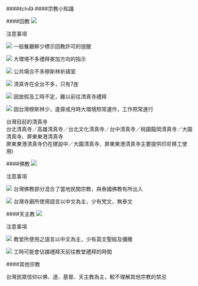 <?php
$top = file_get_contents('basic.php');
echo $top;
?>

<div class="one item content" markdown="1">

####《ch4》
####宗教小知識

####回教
![](img/ch4/ch4-1.png)

注意事項

![](img/ch4/ch4-2.png)
一般餐廳鮮少標示回教許可的提醒

![](img/ch4/ch4-3.png)
大環境不多禮拜麥加方向的指示

![](img/ch4/ch4-4.png)
公共場合不多穆斯林祈禱室

![](img/ch4/ch4-5.png)
清真寺在全台不多，只有7座

![](img/ch4/ch4-6.png)
因放假及工時不定，難以前往清真寺禮拜

![](img/ch4/ch4-7.png)
因台灣穆斯林少，逢齋戒月時大環境照常運作，工作照常進行


台灣目前的清真寺   
台北清真寺／高雄清真寺／台北文化清真寺／台中清真寺／桃園龍岡清真寺／大園清真寺、屏東東港清真寺   
屏東東港清真寺仍在建設中／大園清真寺、屏東東港清真寺主要提供印尼移工使用)

####佛教
![](img/ch4/ch4-8.png)

注意事項

![](img/ch4/ch4-9.png)
台灣佛教部分混合了當地民間宗教，與泰國佛教有所出入

![](img/ch4/ch4-10.png)
台灣寺廟所使用語言以中文為主，少有梵文，無泰文

####天主教
![](img/ch4/ch4-11.png)

注意事項

![](img/ch4/ch4-12.png)
教堂所使用之語言以中文為主，少有英文聖經及彌撒

![](img/ch4/ch4-13.png)
工時可能會佔據禮拜天前往教堂禮拜的時間

####其他宗教

台灣民眾信仰以佛、道、基督、天主教為主，較不理解其他宗教的禁忌


</div>
<?php
$end = file_get_contents('end.php');
echo $end;
?>
